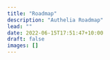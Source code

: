 ```yaml
---
title: "Roadmap"
description: "Authelia Roadmap"
lead: ""
date: 2022-06-15T17:51:47+10:00
draft: false
images: []
---
```

